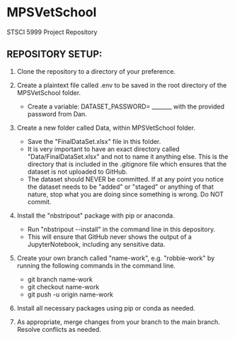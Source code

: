 # MPSVetSchool
STSCI 5999 Project Repository

## REPOSITORY SETUP: 

1. Clone the repository to a directory of your preference. 

2. Create a plaintext file called .env to be saved in the root directory of the MPSVetSchool folder. 
    - Create a variable: DATASET_PASSWORD= _______ with the provided password from Dan. 

3. Create a new folder called Data, within MPSVetSchool folder.
    - Save the "FinalDataSet.xlsx" file in this folder. 
    - It is very important to have an exact directory called "Data/FinalDataSet.xlsx" and not to name it anything else. This is the directory that is included in the .gitignore file which ensures that the dataset is not uploaded to GitHub. 
    - The dataset should NEVER be committed. If at any point you notice the dataset needs to be "added" or "staged" or anything of that nature, stop what you are doing since something is wrong. Do NOT commit. 

4. Install the "nbstripout" package with pip or anaconda. 
    - Run "nbstripout --install" in the command line in this depository. 
    - This will ensure that GitHub never shows the output of a JupyterNotebook, including any sensitive data. 

5. Create your own branch called "name-work", e.g. "robbie-work" by running the following commands in the command line. 
    - git branch name-work
    - git checkout name-work
    - git push -u origin name-work 

6. Install all necessary packages using pip or conda as needed. 

7. As appropriate, merge changes from your branch to the main branch. Resolve conflicts as needed.

